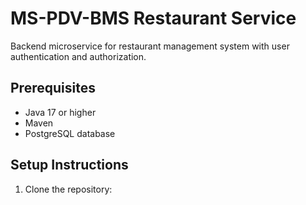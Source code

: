 # MS-PDV-BMS Restaurant Service

Backend microservice for restaurant management system with user authentication and authorization.

## Prerequisites

- Java 17 or higher
- Maven
- PostgreSQL database

## Setup Instructions

1. Clone the repository:
